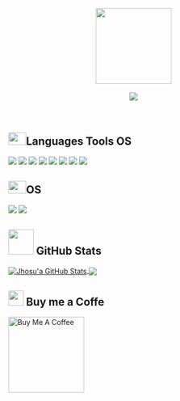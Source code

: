 <div align="center">
  
  <img src="https://avatars.githubusercontent.com/u/80184758?s=400&u=c8438113ec47d10f58e51934c129459dcb3b876a&v=4" width="150px" height="150px"/> &nbsp;
  
  <a href="https://github.com/DenverCoder1/readme-typing-svg"><img src="https://readme-typing-svg.herokuapp.com/?lines=Hallo+Saya+Jhosua;Senang+bisa+bertemu+denganmu&font=Fira%20Code&center=true&width=500&height=30&color=f75c7e&vCenter=true&size=22"></a> &nbsp;
  
</div> &nbsp;

<div>

## <img src="https://raw.githubusercontent.com/TheDudeThatCode/TheDudeThatCode/master/Assets/Developer.gif" width=35 height=25>Languages Tools OS
![](https://img.shields.io/badge/Python-3?style=flat&logo=python&labelColor=white&color=f75c7e)
![](https://img.shields.io/badge/php-blue?style=flat&logo=php&labelColor=white&color=f75c7e)
![](https://img.shields.io/badge/C-blue?style=flat&logo=c&labelColor=blue&color=f75c7e)
![](https://img.shields.io/badge/C%2B%2B-blue?style=flat&logo=c%2B%2B&labelColor=blue&color=f75c7e)
![](https://img.shields.io/badge/-MySQL-4479A1?style=flat&logo=mysql&labelColor=white&color=f75c7e)
![](https://img.shields.io/badge/Tools-Git-informational?style=flat&logo=Git&logoColor=white&color=f75c7e)
![](https://img.shields.io/badge/PyCharm-blue?style=flat&logo=pycharm&labelColor=blue&color=f75c7e)
![](https://img.shields.io/badge/Visual%20Studio%20Code-blue?style=flat&logo=visual-studio-code&labelColor=blue&color=f75c7e)
</div>

<div>

  ## <img src="https://raw.githubusercontent.com/TheDudeThatCode/TheDudeThatCode/master/Assets/Developer.gif" width=35 height=25>OS
  ![](https://img.shields.io/badge/Ubuntu-E95420?style=flat&logo=ubuntu&labelColor=blue&color=f75c7e)
  ![](https://img.shields.io/badge/Windows-10-blue?style=flat&logo=windows&labelColor=blue&color=f75c7e)
  
</div>

<div>

  ## <img src="https://media.giphy.com/media/VgCDAzcKvsR6OM0uWg/giphy.gif" width="50"> GitHub Stats

<a href="https://github.com/Chemutaiselim/Chemutaiselim">
  <img align="center" src="https://github-readme-stats.vercel.app/api?username=jhosuaarch&show_icons=false&line_height=27&count_private=true&title_color=ffffff&text_color=c9cacc&icon_color=f75c7e&bg_color=1d1f21" alt="Jhosu'a GitHub Stats" />
</a>

<a href="https://github.com/Chemutaiselim/Chemutaiselim">
  <img align="center" src="https://github-readme-stats.vercel.app/api/top-langs/?username=jhosuaarch&title_color=ffffff&text_color=c9cacc&icon_color=2bbc8a&bg_color=1d1f21&langs_count=3" />
</a>
  
</div>

<div>
 
  ## <img src="https://raw.githubusercontent.com/jhosuaarch/jhosuaarch/main/buymeacoffee-color.svg" width="30"> Buy me a Coffe
  <a href="https://buymeacoffee.com/jhosuafluxuel" target="_blank"><img src="https://cdn.buymeacoffee.com/buttons/v2/default-red.png" alt="Buy Me A Coffee" width="150" ></a>
  
</div>
